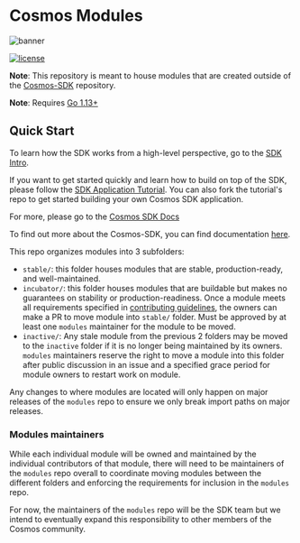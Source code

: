 # Cosmos Modules

![banner](cosmos-sdk-image.jpg)

[![license](https://img.shields.io/github/license/cosmos/cosmos-sdk.svg)](https://github.com/cosmos/modules/blob/master/LICENSE)

**Note**: This repository is meant to house modules that are created outside of the [Cosmos-SDK](https://github.com/cosmos/cosmos-sdk) repository.

**Note**: Requires [Go 1.13+](https://golang.org/dl/)

## Quick Start

To learn how the SDK works from a high-level perspective, go to the [SDK Intro](https://github.com/cosmos/cosmos-sdk/docs/intro/intro.md).

If you want to get started quickly and learn how to build on top of the SDK, please follow the [SDK Application Tutorial](https://github.com/cosmos/sdk-application-tutorial). You can also fork the tutorial's repo to get started building your own Cosmos SDK application.

For more, please go to the [Cosmos SDK Docs](https://github.com/cosmos/cosmos-sdk/docs/README.md)

To find out more about the Cosmos-SDK, you can find documentation [here](https://cosmos.network/docs/).

This repo organizes modules into 3 subfolders:

- `stable/`: this folder houses modules that are stable, production-ready, and well-maintained.
- `incubator/`: this folder houses modules that are buildable but makes no guarantees on stability or production-readiness. Once a module meets all requirements specified in [contributing guidelines](./CONTRIBUTING.md), the owners can make a PR to move module into `stable/` folder. Must be approved by at least one `modules` maintainer for the module to be moved.
- `inactive/`: Any stale module from the previous 2 folders may be moved to the `inactive` folder if it is no longer being maintained by its owners. `modules` maintainers reserve the right to move a module into this folder after public discussion in an issue and a specified grace period for module owners to restart work on module.

Any changes to where modules are located will only happen on major releases of the `modules` repo to ensure we only break import paths on major releases.

### Modules maintainers

While each individual module will be owned and maintained by the individual contributors of that module, there will need to be maintainers of the `modules` repo overall to coordinate moving modules between the different folders and enforcing the requirements for inclusion in the `modules` repo.

For now, the maintainers of the `modules` repo will be the SDK team but we intend to eventually expand this responsibility to other members of the Cosmos community.
